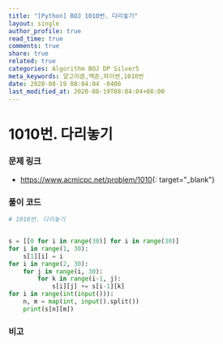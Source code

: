 ```yaml
---
title: "[Python] BOJ 1010번. 다리놓기"
layout: single
author_profile: true
read_time: true
comments: true
share: true
related: true
categories: Algorithm BOJ DP Silver5
meta_keywords: 알고리즘,백준,파이썬,1010번
date: 2020-08-19 08:04:04 -0400
last_modified_at: 2020-08-19T08:04:04+08:00
---
```


# 1010번. 다리놓기

### 문제 링크
- <https://www.acmicpc.net/problem/1010>{: target="\_blank"}

### 풀이 코드

```python
# 1010번. 다리놓기


s = [[0 for i in range(30)] for i in range(30)]
for i in range(1, 30):
    s[1][i] = i
for i in range(2, 30):
    for j in range(i, 30):
        for k in range(i-1, j):
            s[i][j] += s[i-1][k]
for i in range(int(input())):
    n, m = map(int, input().split())
    print(s[n][m])
```

### 비고